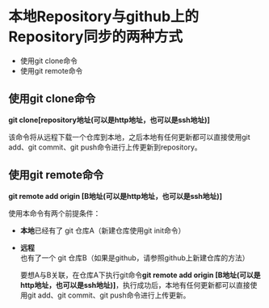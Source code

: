 # 本地Repository与github上的Repository同步的两种方式

- 使用git clone命令
- 使用git remote命令

## 使用git clone命令

**git clone[repository地址(可以是http地址，也可以是ssh地址)]**

该命令将从远程下载一个仓库到本地，之后本地有任何更新都可以直接使用git add、git commit、git push命令进行上传更新到repository。

## 使用git remote命令

**git remote add origin [B地址(可以是http地址，也可以是ssh地址)]**

使用本命令有两个前提条件：

- **本地**已经有了 git 仓库A（新建仓库使用git init命令）

- **远程**也有了一个 git 仓库B（如果是github，请参照github上新建仓库的方法）

  要想A与B关联，在仓库A下执行git命令**git remote add origin [B地址(可以是http地址，也可以是ssh地址)]**，执行成功后，本地有任何更新都可以直接使用git add、git commit、git push命令进行上传更新。

